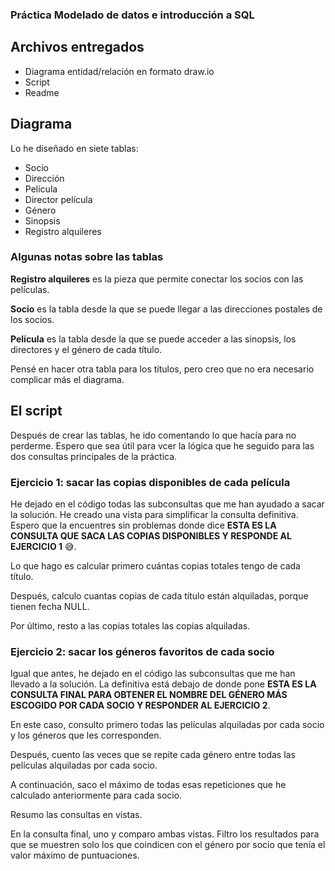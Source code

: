 ### Práctica Modelado de datos e introducción a SQL
## Archivos entregados
* Diagrama entidad/relación en formato draw.io
* Script
* Readme

## Diagrama
Lo he diseñado en siete tablas:
* Socio
* Dirección
* Película
* Director película
* Género
* Sinopsis
* Registro alquileres

### Algunas notas sobre las tablas
**Registro alquileres** es la pieza que permite conectar los socios con las películas.

**Socio** es la tabla desde la que se puede llegar a las direcciones postales de los socios.

**Película** es la tabla desde la que se puede acceder a las sinopsis, los directores y el género de cada título.

Pensé en hacer otra tabla para los títulos, pero creo que no era necesario complicar más el diagrama.

## El script
Después de crear las tablas, he ido comentando lo que hacía para no perderme. Espero que sea útil para vcer la lógica que he seguido para las dos consultas principales de la práctica.

### Ejercicio 1: sacar las copias disponibles de cada película
He dejado en el código todas las subconsultas que me han ayudado a sacar la solución. He creado una vista para simplificar la consulta definitiva. Espero que la encuentres sin problemas donde dice **ESTA ES LA CONSULTA QUE SACA LAS COPIAS DISPONIBLES Y RESPONDE AL EJERCICIO 1** 😅.

Lo que hago es calcular primero cuántas copias totales tengo de cada título.

Después, calculo cuantas copias de cada título están alquiladas, porque tienen fecha NULL.

Por último, resto a las copias totales las copias alquiladas.

### Ejercicio 2: sacar los géneros favoritos de cada socio
Igual que antes, he dejado en el código las subconsultas que me han llevado a la solución. La definitiva está debajo de donde pone **ESTA ES LA CONSULTA FINAL PARA OBTENER EL NOMBRE DEL GÉNERO MÁS ESCOGIDO POR CADA SOCIO Y RESPONDER AL EJERCICIO 2**.

En este caso, consulto primero todas las películas alquiladas por cada socio y los géneros que les corresponden.

Después, cuento las veces que se repite cada género entre todas las películas alquiladas por cada socio.

A continuación, saco el máximo de todas esas repeticiones que he calculado anteriormente para cada socio.

Resumo las consultas en vistas.

En la consulta final, uno y comparo ambas vistas. Filtro los resultados para que se muestren solo los que coindicen con el género por socio que tenía el valor máximo de puntuaciones.